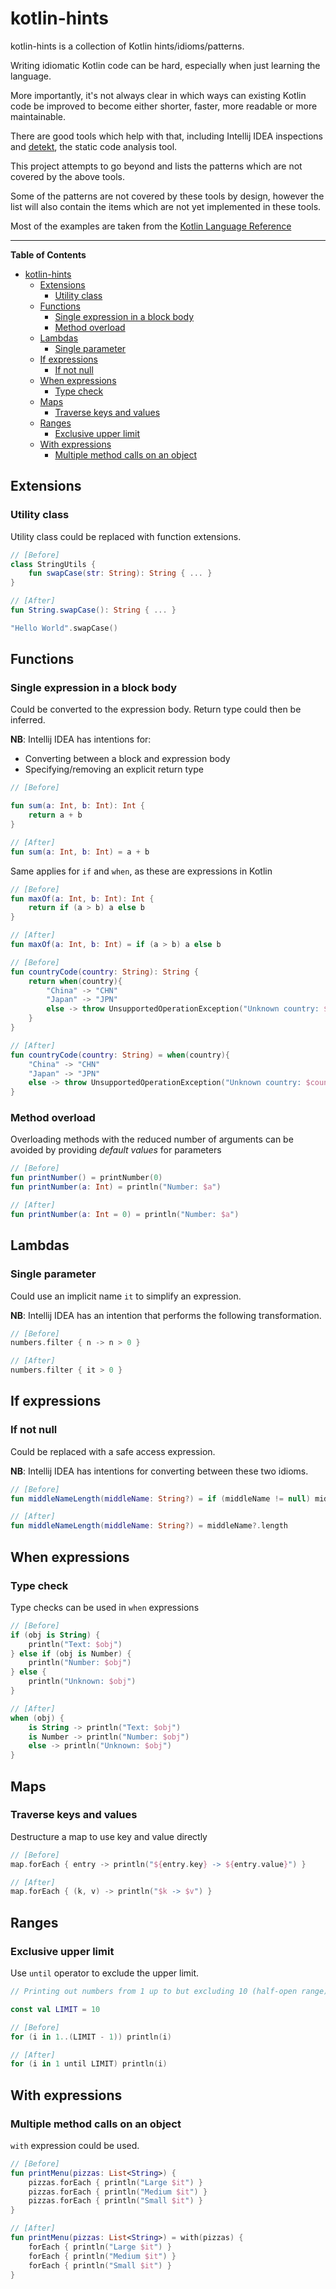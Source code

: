 #  kotlin-hints

kotlin-hints is a collection of Kotlin hints/idioms/patterns.

Writing idiomatic Kotlin code can be hard, especially when just learning the language.

More importantly, it's not always clear in which ways can existing Kotlin code be improved to become either shorter, faster, more readable or more maintainable.

There are good tools which help with that, including Intellij IDEA inspections and [detekt](https://github.com/arturbosch/detekt), the static code analysis tool.

This project attempts to go beyond and lists the patterns which are not covered by the above tools.

Some of the patterns are not covered by these tools by design, however the list will also contain the items which are not yet implemented in these tools.

Most of the examples are taken from the [Kotlin Language Reference](https://kotlinlang.org/docs/reference/)

---

**Table of Contents**

* [kotlin-hints](#kotlin-hints)
  * [Extensions](#extensions)
     * [Utility class](#utility-class)
  * [Functions](#functions)
     * [Single expression in a block body](#single-expression-in-a-block-body)
     * [Method overload](#method-overload)
  * [Lambdas](#lambdas)
     * [Single parameter](#single-parameter)
  * [If expressions](#if-expressions)
     * [If not null](#if-not-null)
  * [When expressions](#when-expressions)
     * [Type check](#type-check)
  * [Maps](#maps)
     * [Traverse keys and values](#traverse-keys-and-values)
  * [Ranges](#ranges)
     * [Exclusive upper limit](#exclusive-upper-limit)
  * [With expressions](#with-expressions)
     * [Multiple method calls on an object](#multiple-method-calls-on-an-object)

## Extensions
### Utility class

Utility class could be replaced with function extensions.

```kotlin
// [Before]
class StringUtils {
    fun swapCase(str: String): String { ... }
}
```

```kotlin
// [After]
fun String.swapCase(): String { ... }

"Hello World".swapCase()
```

## Functions
### Single expression in a block body

Could be converted to the expression body. Return type could then be inferred.

**NB**: Intellij IDEA has intentions for:
* Converting between a block and expression body
* Specifying/removing an explicit return type

```kotlin
// [Before]

fun sum(a: Int, b: Int): Int {
    return a + b
}

// [After]
fun sum(a: Int, b: Int) = a + b
```

Same applies for `if` and `when`, as these are expressions in Kotlin

```kotlin
// [Before]
fun maxOf(a: Int, b: Int): Int {
    return if (a > b) a else b
}

// [After]
fun maxOf(a: Int, b: Int) = if (a > b) a else b
```

```kotlin
// [Before]
fun countryCode(country: String): String {
    return when(country){
        "China" -> "CHN"
        "Japan" -> "JPN"
        else -> throw UnsupportedOperationException("Unknown country: $country")
    }
}

// [After]
fun countryCode(country: String) = when(country){
    "China" -> "CHN"
    "Japan" -> "JPN"
    else -> throw UnsupportedOperationException("Unknown country: $country")
}
```

### Method overload

Overloading methods with the reduced number of arguments can be avoided by providing *default values* for parameters

```kotlin
// [Before]
fun printNumber() = printNumber(0)
fun printNumber(a: Int) = println("Number: $a")

// [After]
fun printNumber(a: Int = 0) = println("Number: $a")
```

## Lambdas
### Single parameter

Could use an implicit name `it` to simplify an expression.

**NB**: Intellij IDEA has an intention that performs the following transformation.

```kotlin
// [Before]
numbers.filter { n -> n > 0 }

// [After]
numbers.filter { it > 0 }
```

## If expressions
### If not null

Could be replaced with a safe access expression.

**NB**: Intellij IDEA has intentions for converting between these two idioms.

```kotlin
// [Before]
fun middleNameLength(middleName: String?) = if (middleName != null) middleName.length else null

// [After]
fun middleNameLength(middleName: String?) = middleName?.length
```

## When expressions
### Type check

Type checks can be used in `when` expressions

```kotlin
// [Before]
if (obj is String) {
    println("Text: $obj")
} else if (obj is Number) {
    println("Number: $obj")
} else {
    println("Unknown: $obj")
}

// [After]
when (obj) {
    is String -> println("Text: $obj")
    is Number -> println("Number: $obj")
    else -> println("Unknown: $obj")
}
```

## Maps
### Traverse keys and values

Destructure a map to use key and value directly

```kotlin
// [Before]
map.forEach { entry -> println("${entry.key} -> ${entry.value}") }

// [After]
map.forEach { (k, v) -> println("$k -> $v") }
```

## Ranges
### Exclusive upper limit

Use `until` operator to exclude the upper limit.

```kotlin
// Printing out numbers from 1 up to but excluding 10 (half-open range)

const val LIMIT = 10

// [Before]
for (i in 1..(LIMIT - 1)) println(i)

// [After]
for (i in 1 until LIMIT) println(i)
```

## With expressions
### Multiple method calls on an object

`with` expression could be used.

```kotlin
// [Before]
fun printMenu(pizzas: List<String>) {
    pizzas.forEach { println("Large $it") }
    pizzas.forEach { println("Medium $it") }
    pizzas.forEach { println("Small $it") }
}

// [After]
fun printMenu(pizzas: List<String>) = with(pizzas) {
    forEach { println("Large $it") }
    forEach { println("Medium $it") }
    forEach { println("Small $it") }
}
```